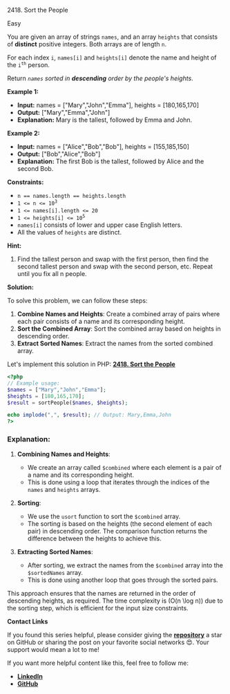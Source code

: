 2418\. Sort the People

Easy

You are given an array of strings `names`, and an array `heights` that consists of **distinct** positive integers. Both arrays are of length `n`.

For each index `i`, `names[i]` and `heights[i]` denote the name and height of the <code>i<sup>th</sup></code> person.

Return _`names` sorted in **descending** order by the people's heights_.

**Example 1:**

- **Input:** names = ["Mary","John","Emma"], heights = [180,165,170]
- **Output:** ["Mary","Emma","John"]
- **Explanation:** Mary is the tallest, followed by Emma and John. 

**Example 2:**

- **Input:** names = ["Alice","Bob","Bob"], heights = [155,185,150]
- **Output:** ["Bob","Alice","Bob"]
- **Explanation:** The first Bob is the tallest, followed by Alice and the second Bob. 

**Constraints:**

- <code>n == names.length == heights.length</code>
- <code>1 <= n <= 10<sup>3</sup></code>
- <code>1 <= names[i].length <= 20</code>
- <code>1 <= heights[i] <= 10<sup>5</sup></code>
- `names[i]` consists of lower and upper case English letters.
- All the values of `heights` are distinct.


**Hint:**
1. Find the tallest person and swap with the first person, then find the second tallest person and swap with the second person, etc. Repeat until you fix all n people.


**Solution:**


To solve this problem, we can follow these steps:

1. **Combine Names and Heights**: Create a combined array of pairs where each pair consists of a name and its corresponding height.
2. **Sort the Combined Array**: Sort the combined array based on heights in descending order.
3. **Extract Sorted Names**: Extract the names from the sorted combined array.


Let's implement this solution in PHP: **[2418. Sort the People](https://github.com/mah-shamim/leet-code-in-php/tree/main/algorithms/002418-sort-the-people/solution.php)**

```php
<?php
// Example usage:
$names = ["Mary","John","Emma"];
$heights = [180,165,170];
$result = sortPeople($names, $heights);

echo implode(",", $result); // Output: Mary,Emma,John
?>
```

### Explanation:

1. **Combining Names and Heights**:
   - We create an array called `$combined` where each element is a pair of a name and its corresponding height.
   - This is done using a loop that iterates through the indices of the `names` and `heights` arrays.

2. **Sorting**:
   - We use the `usort` function to sort the `$combined` array.
   - The sorting is based on the heights (the second element of each pair) in descending order. The comparison function returns the difference between the heights to achieve this.

3. **Extracting Sorted Names**:
   - After sorting, we extract the names from the `$combined` array into the `$sortedNames` array.
   - This is done using another loop that goes through the sorted pairs.

This approach ensures that the names are returned in the order of descending heights, as required. The time complexity is \(O(n \log n)\) due to the sorting step, which is efficient for the input size constraints.

**Contact Links**

If you found this series helpful, please consider giving the **[repository](https://github.com/mah-shamim/leet-code-in-php)** a star on GitHub or sharing the post on your favorite social networks 😍. Your support would mean a lot to me!

If you want more helpful content like this, feel free to follow me:

- **[LinkedIn](https://www.linkedin.com/in/arifulhaque/)**
- **[GitHub](https://github.com/mah-shamim)**
